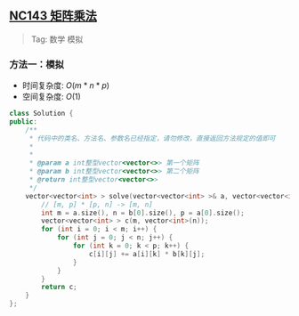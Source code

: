 ## [NC143 矩阵乘法](https://www.nowcoder.com/practice/bf358c3ac73e491585943bac94e309b0?tpId=196&tqId=37188&ru=/exam/oj)

> Tag: 数学 模拟

### 方法一：模拟
* 时间复杂度: ${O(m * n * p)}$
* 空间复杂度: ${O(1)}$
```cpp
class Solution {
public:
    /**
     * 代码中的类名、方法名、参数名已经指定，请勿修改，直接返回方法规定的值即可
     *
     * 
     * @param a int整型vector<vector<>> 第一个矩阵
     * @param b int整型vector<vector<>> 第二个矩阵
     * @return int整型vector<vector<>>
     */
    vector<vector<int> > solve(vector<vector<int> >& a, vector<vector<int> >& b) {
        // [m, p] * [p, n] -> [m, n]
        int m = a.size(), n = b[0].size(), p = a[0].size();
        vector<vector<int> > c(m, vector<int>(n));
        for (int i = 0; i < m; i++) {
            for (int j = 0; j < n; j++) {
                for (int k = 0; k < p; k++) {
                    c[i][j] += a[i][k] * b[k][j];
                }
            }
        }
        return c;
    }
};
```
